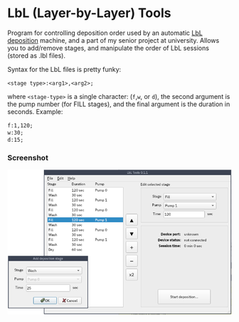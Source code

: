 # LbL (Layer-by-Layer) Tools

Program for controlling deposition order used by an automatic [LbL deposition](https://en.wikipedia.org/wiki/Layer_by_layer) machine, and a part of my senior project at university. Allows you to add/remove stages, and manipulate the order of LbL sessions (stored as .lbl files).

Syntax for the LbL files is pretty funky:
```
<stage type>:<arg1>,<arg2>;
```
where `<stage-type>` is a single character: (`f`,`w`, or `d`), the second argument is the pump number (for FILL stages), and the final argument is the duration in seconds. Example:
```
f:1,120;
w:30;
d:15;
```
### Screenshot
![Program screenshot](screenshot/0_1_1.png)

